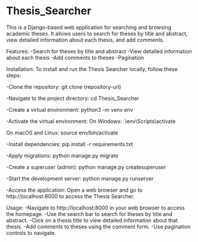 # Thesis_Searcher

This is a Django-based web application for searching and browsing academic theses. It allows users to search for theses by title and abstract, view detailed information about each thesis, and add comments.



Features:
-Search for theses by title and abstract
-View detailed information about each thesis
-Add comments to theses
-Pagination



Installation:
To install and run the Thesis Searcher locally, follow these steps:

-Clone the repository:
git clone (repository-url)

-Navigate to the project directory:
cd Thesis_Searcher

-Create a virtual environment:
python3 -m venv env


-Activate the virtual environment:
On Windows:
.\env\Scripts\activate

On macOS and Linux:
source env/bin/activate


-Install dependencies:
pip install -r requirements.txt

-Apply migrations:
python manage.py migrate

-Create a superuser (admin):
python manage.py createsuperuser

-Start the development server:
python manage.py runserver

-Access the application:
Open a web browser and go to http://localhost:8000 to access the Thesis Searcher.



Usage:
-Navigate to http://localhost:8000 in your web browser to access the homepage.
-Use the search bar to search for theses by title and abstract.
-Click on a thesis title to view detailed information about that thesis.
-Add comments to theses using the comment form.
-Use pagination controls to navigate.